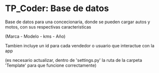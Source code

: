 # TP_Coder: Base de datos

Base de datos para una concecionaria, donde se pueden cargar autos y motos, con sus respectivas caracteristicas 

(Marca - Modelo - kms - Año)

Tambien incluye un id para cada vendedor o usuario que interactue con la app

(es necesario actualizar, dentro de 'settings.py' la ruta de la carpeta 'Template' para que funcione correctamente)
